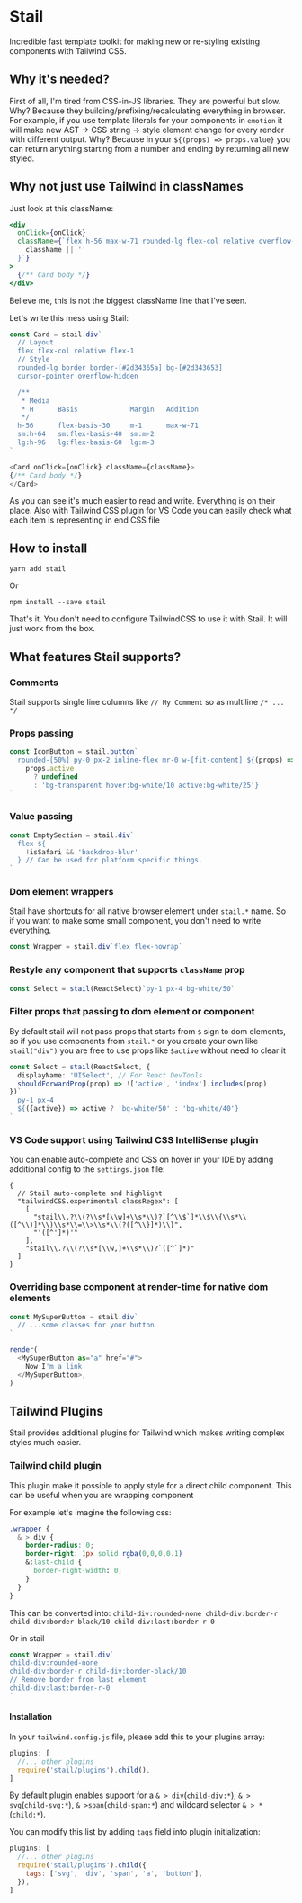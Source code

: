 # Stail

Incredible fast template toolkit for making new or re-styling existing components with Tailwind CSS.

## Why it's needed?

First of all, I'm tired from CSS-in-JS libraries. They are powerful but slow. Why? Because they building/prefixing/recalculating everything in browser.
For example, if you use template literals for your components in `emotion` it will make new AST -> CSS string -> style element change for every render with different output. Why? Because in your `${(props) => props.value}` you can return anything starting from a number and ending by returning all new
styled.

## Why not just use Tailwind in classNames

Just look at this className:

```jsx
<div
  onClick={onClick}
  className={`flex h-56 max-w-71 rounded-lg flex-col relative overflow-hidden flex-1 border border-[#2d34365a] bg-[#2d343653] cursor-pointer flex-basis-30 m-1 sm:h-64 sm:flex-basis-40 sm:m-2 lg:h-96 lg:flex-basis-60 lg:m-3 ${
    className || ''
  }`}
>
  {/** Card body */}
</div>
```

Believe me, this is not the biggest className line that I've seen.

Let's write this mess using Stail:

```ts
const Card = stail.div`
  // Layout
  flex flex-col relative flex-1
  // Style
  rounded-lg border border-[#2d34365a] bg-[#2d343653]
  cursor-pointer overflow-hidden

  /**
   * Media
   * H      Basis             Margin   Addition
   */
  h-56      flex-basis-30     m-1      max-w-71
  sm:h-64   sm:flex-basis-40  sm:m-2
  lg:h-96   lg:flex-basis-60  lg:m-3
`

<Card onClick={onClick} className={className}>
{/** Card body */}
</Card>
```

As you can see it's much easier to read and write. Everything is on their place. Also with Tailwind CSS plugin for VS Code you can easily check
what each item is representing in end CSS file

## How to install

```
yarn add stail
```

Or

```
npm install --save stail
```

That's it. You don't need to configure TailwindCSS to use it with Stail. It will just work from the box.

## What features Stail supports?

### Comments

Stail supports single line columns like `// My Comment` so as multiline `/* ... */`

### Props passing

```ts
const IconButton = stail.button`
  rounded-[50%] py-0 px-2 inline-flex mr-0 w-[fit-content] ${(props) =>
    props.active
      ? undefined
      : 'bg-transparent hover:bg-white/10 active:bg-white/25'}
`
```

### Value passing

```ts
const EmptySection = stail.div`
  flex ${
    !isSafari && 'backdrop-blur'
  } // Can be used for platform specific things.
`
```

### Dom element wrappers

Stail have shortcuts for all native browser element under `stail.*` name. So if you want to make some small component, you don't need to write everything.

```ts
const Wrapper = stail.div`flex flex-nowrap`
```

### Restyle any component that supports `className` prop

```ts
const Select = stail(ReactSelect)`py-1 px-4 bg-white/50`
```

### Filter props that passing to dom element or component

By default stail will not pass props that starts from `$` sign to dom elements, so if you use components from `stail.*` or you create your own like `stail("div")` you are free to use props like `$active` without need to clear it

```ts
const Select = stail(ReactSelect, {
  displayName: 'UISelect', // For React DevTools
  shouldForwardProp(prop) => !['active', 'index'].includes(prop)
})`
  py-1 px-4
  ${({active}) => active ? 'bg-white/50' : 'bg-white/40'}
`
```

### VS Code support using Tailwind CSS IntelliSense plugin

You can enable auto-complete and CSS on hover in your IDE by adding additional config to the `settings.json` file:

```jsonc
{
  // Stail auto-complete and highlight
  "tailwindCSS.experimental.classRegex": [
    [
      "stail\\.?\\(?\\s*[\\w]+\\s*\\)?`[^\\$`]*\\$\\{\\s*\\([^\\)]*\\)\\s*\\=\\>\\s*\\(?([^\\}]*)\\}",
      "'([^']*)'"
    ],
    "stail\\.?\\(?\\s*[\\w,]+\\s*\\)?`([^`]*)"
  ]
}
```

### Overriding base component at render-time for native dom elements

```ts
const MySuperButton = stail.div`
  // ...some classes for your button
`

render(
  <MySuperButton as="a" href="#">
    Now I'm a link
  </MySuperButton>,
)
```

## Tailwind Plugins

Stail provides additional plugins for Tailwind which makes writing complex styles much easier.

### Tailwind child plugin

This plugin make it possible to apply style for a direct child component. This can be useful when you are
wrapping component

For example let's imagine the following css:

```css
.wrapper {
  & > div {
    border-radius: 0;
    border-right: 1px solid rgba(0,0,0,0.1)
    &:last-child {
      border-right-width: 0;
    }
  }
}
```

This can be converted into:
`child-div:rounded-none child-div:border-r child-div:border-black/10 child-div:last:border-r-0`

Or in stail

```ts
const Wrapper = stail.div`
child-div:rounded-none
child-div:border-r child-div:border-black/10
// Remove border from last element
child-div:last:border-r-0
`
```

#### Installation

In your `tailwind.config.js` file, please add this to your plugins array:

```js
plugins: [
  //... other plugins
  require('stail/plugins').child(),
]
```

By default plugin enables support for a `& > div`(`child-div:*`), `& > svg`(`child-svg:*`), `& >span`(`child-span:*`)
and wildcard selector `& > *`(`child:*`).

You can modify this list by adding `tags` field into plugin initialization:

```js
plugins: [
  //... other plugins
  require('stail/plugins').child({
    tags: ['svg', 'div', 'span', 'a', 'button'],
  }),
]
```
